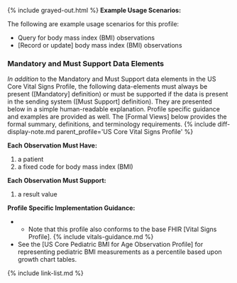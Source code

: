 {% include grayed-out.html %}
**Example Usage Scenarios:**

The following are example usage scenarios for this profile:

- Query for body mass index (BMI) observations
- [Record or update] body mass index (BMI) observations

### Mandatory and Must Support Data Elements

*In addition* to the Mandatory and Must Support data elements in the US Core Vital Signs Profile, the following data-elements must always be present ([Mandatory] definition) or must be supported if the data is present in the sending system ([Must Support] definition). They are presented below in a simple human-readable explanation. Profile specific guidance and examples are provided as well.  The [Formal Views] below provides the  formal summary, definitions, and terminology requirements.  {% include diff-display-note.md parent_profile='US Core Vital Signs Profile' %}

**Each Observation Must Have:**

1. a patient
1. a fixed code for body mass index (BMI)

**Each Observation Must Support:**

1.  a result value

**Profile Specific Implementation Guidance:**

- - Note that this profile also conforms to the base FHIR [Vital Signs Profile].
{% include vitals-guidance.md %}
- See the [US Core Pediatric BMI for Age Observation Profile] for representing pediatric BMI measurements as a percentile based upon growth chart tables.

{% include link-list.md %}

</div><!-- grayed-out -->